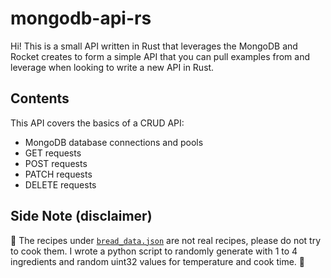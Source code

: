 # mongodb-api-rs

Hi! This is a small API written in Rust that leverages the MongoDB and Rocket creates to form a simple API that you can pull examples from and leverage when looking to write a new API in Rust.

## Contents

This API covers the basics of a CRUD API:

- MongoDB database connections and pools
- GET requests
- POST requests
- PATCH requests
- DELETE requests

## Side Note (disclaimer)

🥐 The recipes under [`bread_data.json`](bread_data.json) are not real recipes, please do not try to cook them. I wrote a python script to randomly generate with 1 to 4 ingredients and random uint32 values for temperature and cook time. 🥖

